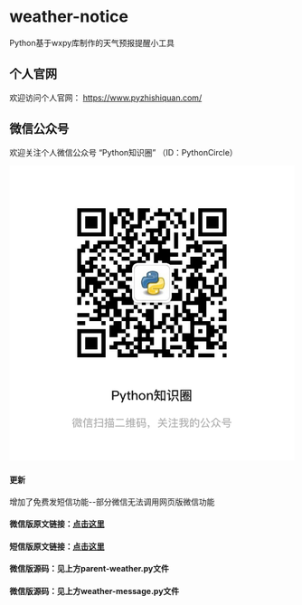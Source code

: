 # weather-notice
Python基于wxpy库制作的天气预报提醒小工具

## 个人官网
欢迎访问个人官网： https://www.pyzhishiquan.com/

## 微信公众号
欢迎关注个人微信公众号 “Python知识圈” （ID：PythonCircle）

![公众号](https://github.com/Brucepk/pk.github.io/blob/master/gzh.jpg)

#### 更新
增加了免费发短信功能--部分微信无法调用网页版微信功能

#### 微信版原文链接：[点击这里](https://mp.weixin.qq.com/s/GrWQN6-gK49L8l0u37Tr7g)
#### 短信版原文链接：[点击这里](https://mp.weixin.qq.com/s/oqTwFr6w1q7_yUGUBA0LOw)

#### 微信版源码：见上方parent-weather.py文件
#### 微信版源码：见上方weather-message.py文件

